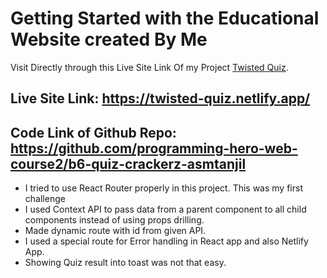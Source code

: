 # Getting Started with the Educational Website created By Me

Visit Directly through this Live Site Link Of my Project [Twisted Quiz](https://twisted-quiz.netlify.app/).

## Live Site Link: https://twisted-quiz.netlify.app/

## Code Link of Github Repo: https://github.com/programming-hero-web-course2/b6-quiz-crackerz-asmtanjil

 * I tried to use React Router properly in this project. This was my first challenge
 * I used Context API to pass data from a parent component to all child components instead of using props drilling.
 * Made dynamic route with id from given API.
 * I used a special route for Error handling in React app and also Netlify App.
 * Showing Quiz result into toast was not that easy.
